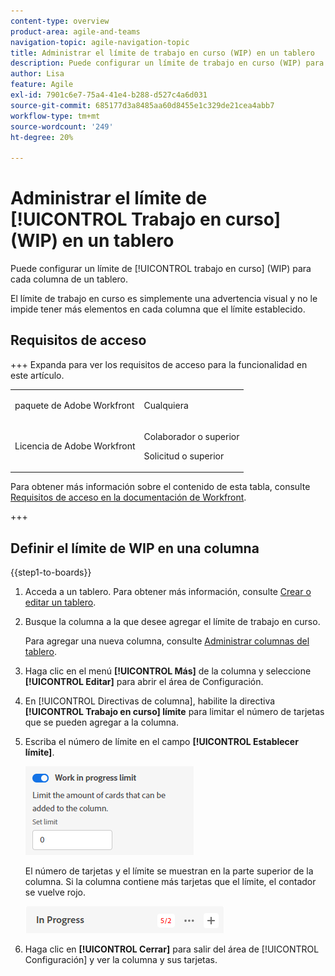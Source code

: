 ```yaml
---
content-type: overview
product-area: agile-and-teams
navigation-topic: agile-navigation-topic
title: Administrar el límite de trabajo en curso (WIP) en un tablero
description: Puede configurar un límite de trabajo en curso (WIP) para cada columna de un tablero.
author: Lisa
feature: Agile
exl-id: 7901c6e7-75a4-41e4-b288-d527c4a6d031
source-git-commit: 685177d3a8485aa60d8455e1c329de21cea4abb7
workflow-type: tm+mt
source-wordcount: '249'
ht-degree: 20%

---
```


# Administrar el límite de [!UICONTROL Trabajo en curso] (WIP) en un tablero

Puede configurar un límite de [!UICONTROL trabajo en curso] (WIP) para cada columna de un tablero.

El límite de trabajo en curso es simplemente una advertencia visual y no le impide tener más elementos en cada columna que el límite establecido.

## Requisitos de acceso

+++ Expanda para ver los requisitos de acceso para la funcionalidad en este artículo.

<table style="table-layout:auto"> 
 <col> 
 <col> 
 <tbody> 
  <tr> 
   <td role="rowheader">paquete de Adobe Workfront</td> 
   <td> <p>Cualquiera</p> </td> 
  </tr> 
  <tr> 
   <td role="rowheader">Licencia de Adobe Workfront</td> 
   <td> 
   <p>Colaborador o superior</p> 
   <p>Solicitud o superior</p>
   </td> 
  </tr> 
 </tbody> 
</table>

Para obtener más información sobre el contenido de esta tabla, consulte [Requisitos de acceso en la documentación de Workfront](/help/quicksilver/administration-and-setup/add-users/access-levels-and-object-permissions/access-level-requirements-in-documentation.md).

+++

## Definir el límite de WIP en una columna

{{step1-to-boards}}

1. Acceda a un tablero. Para obtener más información, consulte [Crear o editar un tablero](../../agile/get-started-with-boards/create-edit-board.md).
1. Busque la columna a la que desee agregar el límite de trabajo en curso.

   Para agregar una nueva columna, consulte [Administrar columnas del tablero](/help/quicksilver/agile/get-started-with-boards/manage-board-columns.md).

1. Haga clic en el menú **[!UICONTROL Más]** de la columna y seleccione **[!UICONTROL Editar]** para abrir el área de Configuración.
1. En [!UICONTROL Directivas de columna], habilite la directiva **[!UICONTROL Trabajo en curso] límite** para limitar el número de tarjetas que se pueden agregar a la columna.
1. Escriba el número de límite en el campo **[!UICONTROL Establecer límite]**.

   ![WIP limit for column](assets/boards-wip-limit-in-column.png)

   El número de tarjetas y el límite se muestran en la parte superior de la columna. Si la columna contiene más tarjetas que el límite, el contador se vuelve rojo.

   ![Contador de límite de WIP](assets/boards-wip-limit-counter.png)

1. Haga clic en **[!UICONTROL Cerrar]** para salir del área de [!UICONTROL Configuración] y ver la columna y sus tarjetas.
